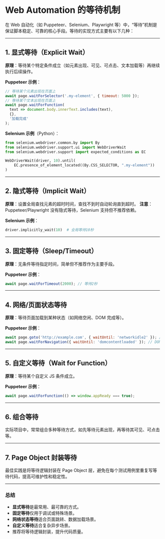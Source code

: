 # Web Automation 的等待机制

在 Web 自动化（如 Puppeteer、Selenium、Playwright 等）中，“等待”机制是保证脚本稳定、可靠的核心手段。等待的实现方式主要有以下几种：

---

## 1. 显式等待（Explicit Wait）

**原理**：等待某个特定条件成立（如元素出现、可见、可点击、文本加载等）再继续执行后续操作。

**Puppeteer 示例**：
```js
// 等待某个元素出现在页面上
await page.waitForSelector('.my-element', { timeout: 5000 });
// 等待某个文本出现在页面上
await page.waitForFunction(
  text => document.body.innerText.includes(text),
  {},
  '加载完成'
);
```

**Selenium 示例**（Python）：
```python
from selenium.webdriver.common.by import By
from selenium.webdriver.support.ui import WebDriverWait
from selenium.webdriver.support import expected_conditions as EC

WebDriverWait(driver, 10).until(
    EC.presence_of_element_located((By.CSS_SELECTOR, ".my-element"))
)
```

---

## 2. 隐式等待（Implicit Wait）

**原理**：设置全局查找元素的超时时间，查找不到时自动轮询直到超时。
**注意**：Puppeteer/Playwright 没有隐式等待，Selenium 支持但不推荐依赖。

**Selenium 示例**：
```python
driver.implicitly_wait(10)  # 全局等待10秒
```

---

## 3. 固定等待（Sleep/Timeout）

**原理**：无条件等待指定时间，简单但不推荐作为主要手段。

**Puppeteer 示例**：
```js
await page.waitForTimeout(2000); // 等待2秒
```

---

## 4. 网络/页面状态等待

**原理**：等待页面加载到某种状态（如网络空闲、DOM 完成等）。

**Puppeteer 示例**：
```js
await page.goto('http://example.com', { waitUntil: 'networkidle2' }); // 网络空闲
await page.waitForNavigation({ waitUntil: 'domcontentloaded' }); // DOM 加载完成
```

---

## 5. 自定义等待（Wait for Function）

**原理**：等待某个自定义 JS 条件成立。

**Puppeteer 示例**：
```js
await page.waitForFunction(() => window.appReady === true);
```

---

## 6. 组合等待

实际项目中，常常组合多种等待方式，如先等待元素出现，再等待其可见、可点击等。

---

## 7. Page Object 封装等待

最佳实践是将等待逻辑封装在 Page Object 层，避免在每个测试用例里重复写等待代码，提高可维护性和稳定性。

---

### 总结

- **显式等待**是最常用、最可靠的方式。
- **固定等待**仅用于调试或特殊场景。
- **网络状态等待**适合页面跳转、数据加载场景。
- **自定义等待**适合复杂异步场景。
- 推荐将等待逻辑封装，提升代码质量。 